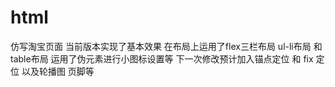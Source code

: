 # html
仿写淘宝页面
当前版本实现了基本效果 
在布局上运用了flex三栏布局 ul-li布局 和table布局
运用了伪元素进行小图标设置等
下一次修改预计加入锚点定位 和 fix 定位 以及轮播图 页脚等
